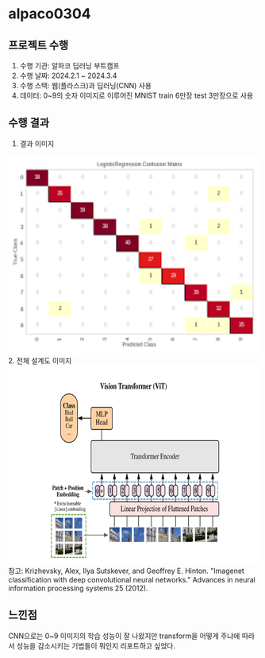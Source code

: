 # alpaco0304

## 프로젝트 수행
1. 수행 기관: 알파코 딥러닝 부트캠프
2. 수행 날짜: 2024.2.1 ~ 2024.3.4
3. 수행 스택: 웹(플라스크)과 딥러닝(CNN) 사용
4. 데이터: 0~9의 숫자 이미지로 이루어진 MNIST train 6만장 test 3만장으로 사용

## 수행 결과
1. 결과 이미지
<img src="output.jpg" width="640" height="400"/>
2. 전체 설계도 이미지
<img src="architecture.jpg" width="640" height="400"/>
참고: Krizhevsky, Alex, Ilya Sutskever, and Geoffrey E. Hinton. "Imagenet classification with deep convolutional neural networks." Advances in neural information processing systems 25 (2012).

## 느낀점
CNN으로는 0~9 이미지의 학습 성능이 잘 나왔지만 transform을 어떻게 주냐에 따라서 성능을 감소시키는 기법들이 뭐인지 리포트하고 싶었다.
